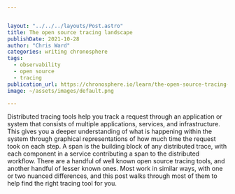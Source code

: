 ```yaml
---


layout: "../../../layouts/Post.astro"
title: The open source tracing landscape
publishDate: 2021-10-28
author: "Chris Ward"
categories: writing chronosphere
tags: 
  - observability
  - open source
  - tracing
publication_url: https://chronosphere.io/learn/the-open-source-tracing-landscape/
image: ~/assets/images/default.png

---
```


Distributed tracing tools help you track a request through an application or system that consists of multiple applications, services, and infrastructure. This gives you a deeper understanding of what is happening within the system through  graphical representations of how much time the request took on each step. A span is the building block of any distributed trace, with each component in a service contributing a span to the distributed workflow. There are a handful of well known open source tracing tools, and another handful of lesser known ones. Most work in similar ways, with one or two nuanced differences, and this post walks through most of them to help find the right tracing tool for you.